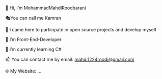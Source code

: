 👋 Hi, I’m MohammadMahdiRoodbarani

🎭You can call me Kamran

🎯 I came here to participate in open source projects and develop myself


👀 I’m Front-End-Developer

🌱 I’m currently learning C#

📫 You can contact me by email: mahdi1224roodi@gmail.com

🌐 My Website: ...
